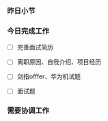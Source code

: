 ### 昨日小节



### 今日完成工作

- [ ] 完善面试简历
- [ ] 离职原因、自我介绍、项目经历
- [ ] 剑指offfer、华为机试题
- [ ] 面试题


###  需要协调工作